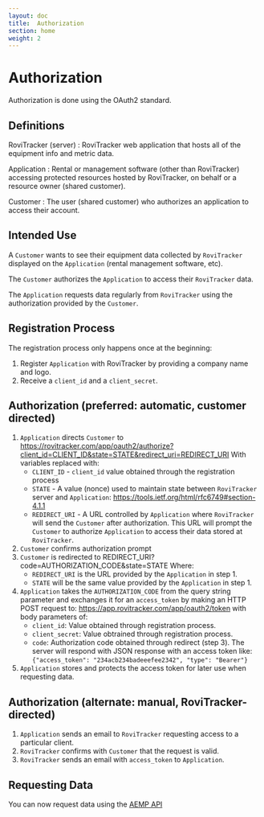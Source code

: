 ```yaml
---
layout: doc
title:  Authorization
section: home
weight: 2
---
```


# Authorization

Authorization is done using the OAuth2 standard.

## Definitions

RoviTracker (server)
: RoviTracker web application that hosts all of the equipment info and metric data.
  
Application
: Rental or management software (other than RoviTracker) accessing protected resources hosted by RoviTracker, on 
    behalf or a resource owner (shared customer).
    
Customer
: The user (shared customer) who authorizes an application to access their account. 


## Intended Use

A `Customer` wants to see their equipment data collected by `RoviTracker` displayed on the `Application` 
(rental management software, etc).

The `Customer` authorizes the `Application` to access their `RoviTracker` data.

The `Application` requests data regularly from `RoviTracker` using the authorization provided by the `Customer`.

## Registration Process

The registration process only happens once at the beginning:

1. Register `Application` with RoviTracker by providing a company name and logo.
2. Receive a `client_id` and a `client_secret`.

## Authorization (preferred: automatic, customer directed)

1. `Application` directs `Customer` to https://rovitracker.com/app/oauth2/authorize?client_id=CLIENT_ID&state=STATE&redirect_uri=REDIRECT_URI
    With variables replaced with:
    * `CLIENT_ID` - `client_id` value obtained through the registration process
    * `STATE` - A value (nonce) used to maintain state between `RoviTracker` server and `Application`: https://tools.ietf.org/html/rfc6749#section-4.1.1
    * `REDIRECT_URI` - A URL controlled by `Application` where `RoviTracker` will send the `Customer` after authorization.
    This URL will prompt the `Customer` to authorize `Application` to access their data stored at `RoviTracker`.
2. `Customer` confirms authorization prompt
3. `Customer` is redirected to REDIRECT_URI?code=AUTHORIZATION_CODE&state=STATE 
    Where:
    * `REDIRECT_URI` is the URL provided by the `Application` in step 1.
    * `STATE` will be the same value provided by the `Application` in step 1.
4. `Application` takes the `AUTHORIZATION_CODE` from the query string parameter and exchanges it for an `access_token` by making an HTTP
    POST request to: https://app.rovitracker.com/app/oauth2/token with body parameters of: 
    * `client_id`: Value obtained through registration process.
    * `client_secret`: Value obtrained through registration process.
    * `code`: Authorization code obtained through redirect (step 3).
    The server will respond with JSON response with an access token like:
      ```{"access_token": "234acb234badeeefee2342", "type": "Bearer"}```
5. `Application` stores and protects the access token for later use when requesting data.

## Authorization (alternate: manual, RoviTracker-directed)

1. `Application` sends an email to `RoviTracker` requesting access to a particular client. 
2. `RoviTracker` confirms with `Customer` that the request is valid.
3. `RoviTracker` sends an email with `access_token` to `Application`.


## Requesting Data

You can now request data using the [AEMP API](/aemp_api.html)

